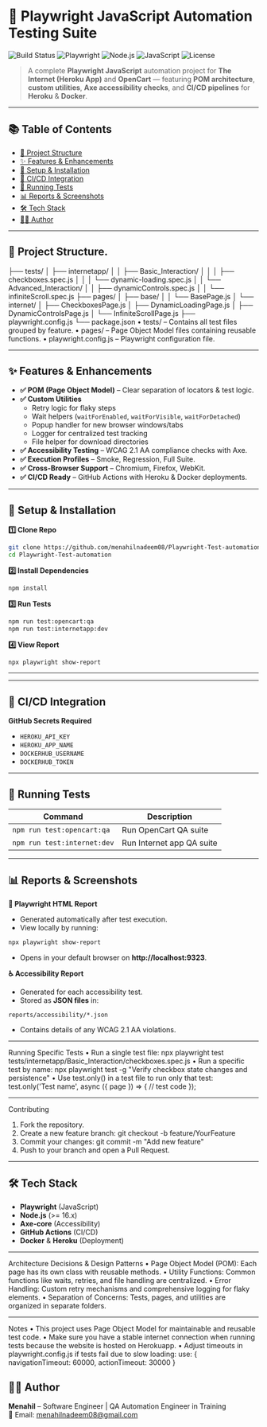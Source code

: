 # 🚀 Playwright JavaScript Automation Testing Suite

![Build Status](https://img.shields.io/github/actions/workflow/status/your-username/playwright-automation/deploy.yml?style=for-the-badge)
![Playwright](https://img.shields.io/badge/Framework-Playwright-2D3748?style=for-the-badge&logo=playwright)
![Node.js](https://img.shields.io/badge/Node.js-16+-43853D?style=for-the-badge&logo=node.js&logoColor=white)
![JavaScript](https://img.shields.io/badge/JavaScript-ES6+-F7DF1E?style=for-the-badge&logo=javascript&logoColor=black)
![License](https://img.shields.io/badge/license-MIT-green?style=for-the-badge)

> A complete **Playwright JavaScript** automation project for **The Internet (Heroku App)** and **OpenCart** — featuring **POM architecture**, **custom utilities**, **Axe accessibility checks**, and **CI/CD pipelines** for **Heroku** & **Docker**.

________________________________________
## 📚 Table of Contents
- [📂 Project Structure](#-project-structure)
- [✨ Features & Enhancements](#-features--enhancements)
- [🚀 Setup & Installation](#-setup--installation)
- [🔄 CI/CD Integration](#-cicd-integration)
- [🧪 Running Tests](#-running-tests)
- [📊 Reports & Screenshots](#-reports--screenshots)
- [🛠 Tech Stack](#-tech-stack)
- [👩‍💻 Author](#-author)
________________________________________
## 📂 Project Structure.
├── tests/
│   ├── internetapp/
│   │   ├── Basic_Interaction/
│   │   │   ├── checkboxes.spec.js
│   │   │   └── dynamic-loading.spec.js
│   │   └── Advanced_Interaction/
│   │       ├── dynamicControls.spec.js
│   │       └── infiniteScroll.spec.js
├── pages/
│   ├── base/
│   │   └── BasePage.js
│   └── internet/
│       ├── CheckboxesPage.js
│       ├── DynamicLoadingPage.js
│       ├── DynamicControlsPage.js
│       └── InfiniteScrollPage.js
├── playwright.config.js
└── package.json
•	tests/ – Contains all test files grouped by feature.
•	pages/ – Page Object Model files containing reusable functions.
•	playwright.config.js – Playwright configuration file.
________________________________________

## ✨ Features & Enhancements
- **✅ POM (Page Object Model)** – Clear separation of locators & test logic.
- **✅ Custom Utilities**
  - Retry logic for flaky steps
  - Wait helpers (`waitForEnabled`, `waitForVisible`, `waitForDetached`)
  - Popup handler for new browser windows/tabs
  - Logger for centralized test tracking
  - File helper for download directories
- **✅ Accessibility Testing** – WCAG 2.1 AA compliance checks with Axe.
- **✅ Execution Profiles** – Smoke, Regression, Full Suite.
- **✅ Cross-Browser Support** – Chromium, Firefox, WebKit.
- **✅ CI/CD Ready** – GitHub Actions with Heroku & Docker deployments.
_______________________________________
## 🚀 Setup & Installation

**1️⃣ Clone Repo**
```bash
git clone https://github.com/menahilnadeem08/Playwright-Test-automation
cd Playwright-Test-automation
```

**2️⃣ Install Dependencies**
```bash
npm install
```

**3️⃣ Run Tests**
```bash
npm run test:opencart:qa
npm run test:internetapp:dev
```

**4️⃣ View Report**
```bash
npx playwright show-report
```

---
_______________________________________
## 🔄 CI/CD Integration

**GitHub Secrets Required**
- `HEROKU_API_KEY`
- `HEROKU_APP_NAME`
- `DOCKERHUB_USERNAME`
- `DOCKERHUB_TOKEN`
________________________________________
## 🧪 Running Tests

| Command | Description |
|---------|-------------|
| `npm run test:opencart:qa` | Run OpenCart QA suite |
| `npm run test:internet:dev` | Run Internet app QA suite |

_______________________________________

## 📊 Reports & Screenshots

**📄 Playwright HTML Report**
- Generated automatically after test execution.
- View locally by running:
```bash
npx playwright show-report
```
- Opens in your default browser on **http://localhost:9323**.

**♿ Accessibility Report**
- Generated for each accessibility test.
- Stored as **JSON files** in:  
```
reports/accessibility/*.json
```
- Contains details of any WCAG 2.1 AA violations.
________________________________________
Running Specific Tests
•	Run a single test file:
npx playwright test tests/internetapp/Basic_Interaction/checkboxes.spec.js
•	Run a specific test by name:
npx playwright test -g "Verify checkbox state changes and persistence"
•	Use test.only() in a test file to run only that test:
test.only('Test name', async ({ page }) => {
  // test code
});
____________________________________
Contributing
1.	Fork the repository.
2.	Create a new feature branch:
git checkout -b feature/YourFeature
3.	Commit your changes:
git commit -m "Add new feature"
4.	Push to your branch and open a Pull Request.
________________________________________
## 🛠 Tech Stack
- **Playwright** (JavaScript)
- **Node.js** (>= 16.x)
- **Axe-core** (Accessibility)
- **GitHub Actions** (CI/CD)
- **Docker** & **Heroku** (Deployment)
________________________________________
Architecture Decisions & Design Patterns
•	Page Object Model (POM): Each page has its own class with reusable methods.
•	Utility Functions: Common functions like waits, retries, and file handling are centralized.
•	Error Handling: Custom retry mechanisms and comprehensive logging for flaky elements.
•	Separation of Concerns: Tests, pages, and utilities are organized in separate folders.
_______________________________________

Notes
•	This project uses Page Object Model for maintainable and reusable test code.
•	Make sure you have a stable internet connection when running tests because the website is hosted on Herokuapp.
•	Adjust timeouts in playwright.config.js if tests fail due to slow loading:
use: {
  navigationTimeout: 60000,
  actionTimeout: 30000
}
## 👩‍💻 Author
**Menahil** – Software Engineer | QA Automation Engineer in Training  
📧 Email: menahilnadeem08@gmail.com  



